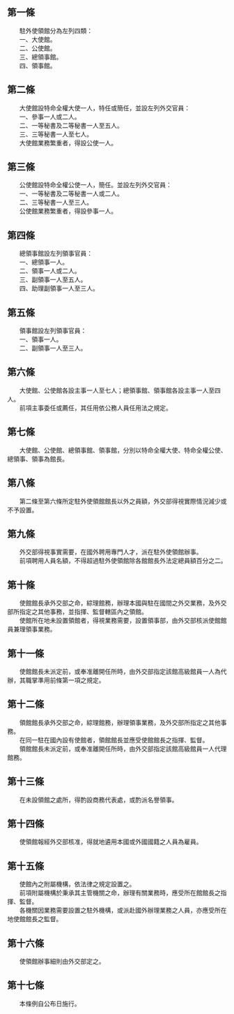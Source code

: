 第一條 
-------
　　駐外使領館分為左列四類：  
　　一、大使館。  
　　二、公使館。  
　　三、總領事館。  
　　四、領事館。  


第二條 
-------
　　大使館設特命全權大使一人，特任或簡任，並設左列外交官員：  
　　一、參事一人或二人。  
　　二、一等秘書及二等秘書一人至五人。  
　　三、三等秘書一人至七人。  
　　大使館業務繁重者，得設公使一人。  


第三條 
-------
　　公使館設特命全權公使一人，簡任。並設左列外交官員：  
　　一、一等秘書及二等秘書一人或二人。  
　　二、三等秘書一人至三人。  
　　公使館業務繁重者，得設參事一人。  


第四條 
-------
　　總領事館設左列領事官員：  
　　一、總領事一人。  
　　二、領事一人或二人。  
　　三、副領事一人至五人。  
　　四、助理副領事一人至三人。  


第五條 
-------
　　領事館設左列領事官員：  
　　一、領事一人。  
　　二、副領事一人至三人。  


第六條 
-------
　　大使館、公使館各設主事一人至七人；總領事館、領事館各設主事一人至四人。  
　　前項主事委任或薦任，其任用依公務人員任用法之規定。  


第七條 
-------
　　大使館、公使館、總領事館、領事館，分別以特命全權大使、特命全權公使、總領事、領事為館長。  


第八條 
-------
　　第二條至第六條所定駐外使領館館長以外之員額，外交部得視實際情況減少或不予設置。  


第九條 
-------
　　外交部得視事實需要，在國外聘用專門人才，派在駐外使領館辦事。  
　　前項聘用人員名額，不得超過駐外使領館除各館館長外法定總員額百分之二。  


第十條 
-------
　　使館館長承外交部之命，綜理館務，辦理本國與駐在國間之外交業務，及外交部所指定之其他事務，並指揮、監督轄區內之領館。  
　　使館所在地未設置領館者，得視業務需要，設置領事部，由外交部核派使館館員兼理領事業務。  


第十一條 
---------
　　使館館長未派定前，或奉准離開任所時，由外交部指定該館高級館員一人為代辦，其職掌準用前條第一項之規定。  


第十二條 
---------
　　領館館長承外交部之命，綜理館務，辦理領事業務，及外交部所指定之其他事務。  
　　在同一駐在國內設有使館者，領館館長並應受使館館長之指揮、監督。  
　　領館館長未派定前，或奉准離開任所時，由外交部指定該館高級館員一人代理館務。  


第十三條 
---------
　　在未設領館之處所，得酌設商務代表處，或酌派名譽領事。  


第十四條 
---------
　　使領館報經外交部核准，得就地遴用本國或外國國籍之人員為雇員。  


第十五條 
---------
　　使館內之附屬機構，依法律之規定設置之。  
　　前項附屬機構於秉承其主管機關之命，辦理有關業務時，應受所在館館長之指揮、監督。  
　　各機關因業務需要設置之駐外機構，或派赴國外辦理業務之人員，亦應受所在地使館館長之監督。  


第十六條 
---------
　　使領館辦事細則由外交部定之。  


第十七條 
---------
　　本條例自公布日施行。